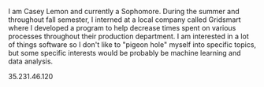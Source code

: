 I am Casey Lemon and currently a Sophomore. During the summer and throughout fall semester, I interned at a local company called Gridsmart where I developed a program to help decrease times spent on various processes throughout their production department. I am interested in a lot of things software so I don't like to "pigeon hole" myself into specific topics, but some specific interests would be probably be machine learning and data analysis. 

35.231.46.120
